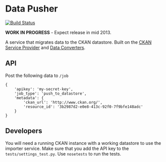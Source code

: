 # Data Pusher

[![Build Status](https://travis-ci.org/okfn/datapusher.png)](https://travis-ci.org/okfn/datapusher)

__WORK IN PROGRESS__ - Expect release in mid 2013.

A service that migrates data to the CKAN datastore. Built on the [CKAN Service Provider](https://github.com/okfn/ckan-service-provider) and [Data Converters](https://github.com/okfn/dataconverters).

## API

Post the following data to `/job`

```
{
    'apikey': 'my-secret-key',
    'job_type': 'push_to_datastore',
    'metadata': {
        'ckan_url': 'http://www.ckan.org/',
        'resource_id': '3b2987d2-e0e8-413c-92f0-7f9bfe148adc'
    }
}
```

## Developers

You will need a running CKAN instance with a working datastore to use the importer service. Make sure that you add the API key to the `tests/settings_test.py`. Use `nosetests` to run the tests.
